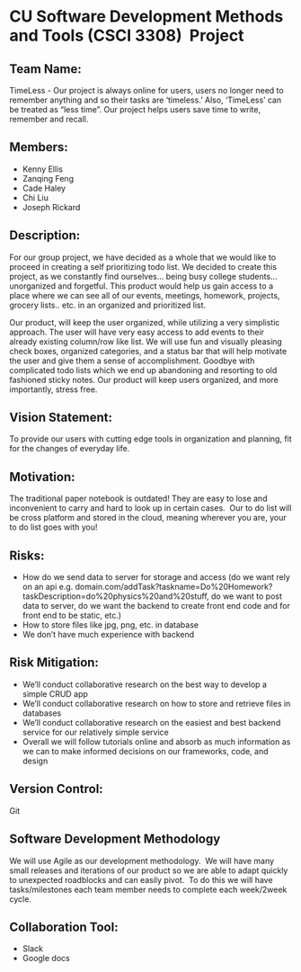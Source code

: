 # CU Software Development Methods and Tools (CSCI 3308)  Project 

## Team Name: 
TimeLess - Our project is always online for users, users no longer need to remember anything and so their tasks are ‘timeless.’ Also, ‘TimeLess’ can be treated as “less time”. Our project helps users save time to write, remember and recall.

## Members:
- Kenny Ellis
- Zanqing Feng
- Cade Haley
- Chi Liu
- Joseph Rickard

## Description:
For our group project, we have decided as a whole that we would like to proceed in creating a self prioritizing todo list. We decided to create this project, as we constantly find ourselves... being busy college students… unorganized and forgetful. This product would help us gain access to a place where we can see all of our events, meetings, homework, projects, grocery lists.. etc. in an organized and prioritized list.

Our product, will keep the user organized, while utilizing a very simplistic approach. The user will have very easy access to add events to their already existing column/row like list. We will use fun and visually pleasing check boxes, organized categories, and a status bar that will help motivate the user and give them a sense of accomplishment. Goodbye with complicated todo lists which we end up abandoning and resorting to old fashioned sticky notes. Our product will keep users organized, and more importantly, stress free.

## Vision Statement:
To provide our users with cutting edge tools in organization and planning, fit for the changes of everyday life. 

## Motivation:
The traditional paper notebook is outdated! They are easy to lose and inconvenient to carry and hard to look up in certain cases.  Our to do list will be cross platform and stored in the cloud, meaning wherever you are, your to do list goes with you!  

## Risks:
- How do we send data to server for storage and access (do we want rely on an api e.g. domain.com/addTask?taskname=Do%20Homework?taskDescription=do%20physics%20and%20stuff, do we want to post data to server, do we want the backend to create front end code and for front end to be static, etc.)
- How to store files like jpg, png, etc. in database
- We don’t have much experience with backend

## Risk Mitigation:
- We’ll conduct collaborative research on the best way to develop a simple CRUD app
- We’ll conduct collaborative research on how to store and retrieve files in databases 
- We’ll conduct collaborative research on the easiest and best backend service for our relatively simple service
- Overall we will follow tutorials online and absorb as much information as we can to make informed decisions on our frameworks, code, and design

## Version Control:
Git

## Software Development Methodology
We will use Agile as our development methodology.  We will have many small releases and iterations of our product so we are able to adapt quickly to unexpected roadblocks and can easily pivot.  To do this we will have tasks/milestones each team member needs to complete each week/2week cycle.   

## Collaboration Tool:
- Slack
- Google docs


